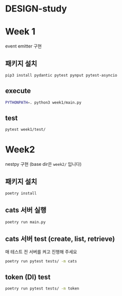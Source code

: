 # DESIGN-study

# Week 1

event emitter 구현

## 패키지 설치

```bash
pip3 install pydantic pytest pynput pytest-asyncio 
```

## execute

```bash
PYTHONPATH=. python3 week1/main.py
```

## test

```bash
pytest week1/test/
```

# Week2

nestpy 구현 (base dir은 `week2/` 입니다)

## 패키지 설치

```bash
poetry install
```

## cats 서버 실행

```bash
poetry run main.py
```

## cats 서버 test (create, list, retrieve)

매 테스트 전 서버를 켜고 진행해 주세요

```bash
poetry run pytest tests/ -m cats
```

## token (DI) test

```bash
poetry run pytest tests/ -m token
```
